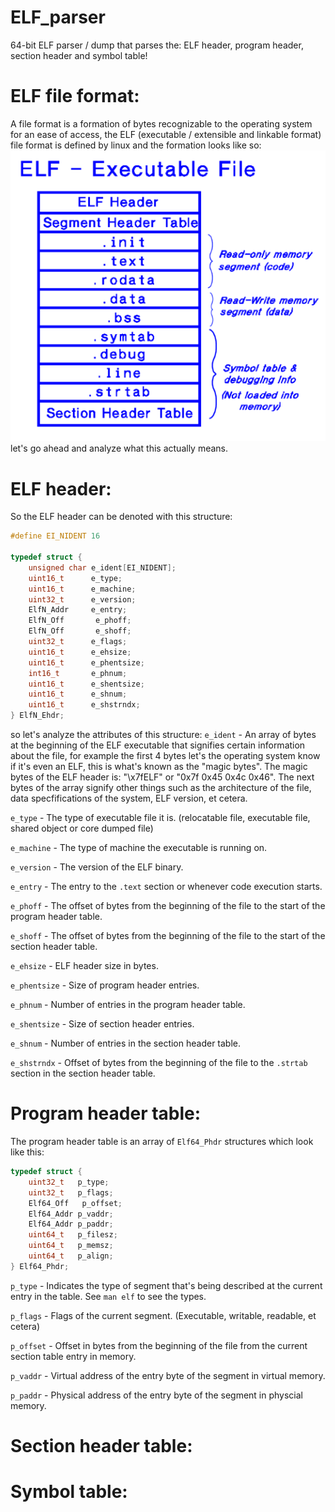 # ELF_parser
64-bit ELF parser / dump that parses the: ELF header, program header, section header and symbol table!

# ELF file format:
A file format is a formation of bytes recognizable to the operating system for an ease of access, the ELF (executable / extensible and linkable format) file format is defined by linux and the formation looks like so:
![ELF](/imgs/ELF.png)
let's go ahead and analyze what this actually means.

# ELF header:
So the ELF header can be denoted with this structure:
```c
#define EI_NIDENT 16

typedef struct {
    unsigned char e_ident[EI_NIDENT];
    uint16_t      e_type;
    uint16_t      e_machine;
    uint32_t      e_version;
    ElfN_Addr     e_entry;
    ElfN_Off       e_phoff;
    ElfN_Off       e_shoff;
    uint32_t      e_flags;
    uint16_t      e_ehsize;
    uint16_t      e_phentsize;
    int16_t       e_phnum;
    uint16_t      e_shentsize;
    uint16_t      e_shnum;
    uint16_t      e_shstrndx;
} ElfN_Ehdr;
```
so let's analyze the attributes of this structure: 
``e_ident`` - An array of bytes at the beginning of the ELF executable that signifies certain information about the file, for example the first 4 bytes let's the operating system know if it's even an ELF, this is what's known as the "magic bytes". The magic bytes of the ELF header is: "\x7fELF" or "0x7f 0x45 0x4c 0x46". The next bytes of the array signify other things such as the architecture of the file, data specfifications of the system, ELF version, et cetera.

``e_type`` - The type of executable file it is. (relocatable file, executable file, shared object or core dumped file)

``e_machine`` - The type of machine the executable is running on.

``e_version`` - The version of the ELF binary.

``e_entry`` - The entry to the ``.text`` section or whenever code execution starts. 

``e_phoff`` - The offset of bytes from the beginning of the file to the start of the program header table.

``e_shoff`` - The offset of bytes from the beginning of the file to the start of the section header table.

``e_ehsize`` - ELF header size in bytes.

``e_phentsize`` - Size of program header entries.

``e_phnum`` - Number of entries in the program header table.

``e_shentsize`` - Size of section header entries.

``e_shnum`` - Number of entries in the section header table.

``e_shstrndx`` - Offset of bytes from the beginning of the file to the ``.strtab`` section in the section header table.

# Program header table:
The program header table is an array of ``Elf64_Phdr`` structures which look like this:
```c
typedef struct {
    uint32_t   p_type;
    uint32_t   p_flags;
    Elf64_Off   p_offset;
    Elf64_Addr p_vaddr;
    Elf64_Addr p_paddr;
    uint64_t   p_filesz;
    uint64_t   p_memsz;
    uint64_t   p_align;
} Elf64_Phdr;
```

``p_type`` - Indicates the type of segment that's being described at the current entry in the table. See ``man elf`` to see the types.

``p_flags`` - Flags of the current segment. (Executable, writable, readable, et cetera)

``p_offset`` - Offset in bytes from the beginning of the file from the current section table entry in memory.

``p_vaddr`` - Virtual address of the entry byte of the segment in virtual memory.

``p_paddr`` - Physical address of the entry byte of the segment in physcial memory.

# Section header table:

# Symbol table:
